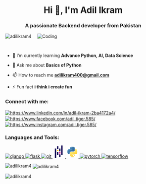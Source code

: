 <h1 align="center">Hi 👋, I'm Adil Ikram</h1>
<h3 align="center">A passionate Backend developer from Pakistan</h3>
<img align="right" alt="Coding" width="400" src="https://media0.giphy.com/media/v1.Y2lkPTc5MGI3NjExbXB0Y2YzdzN6ODl6ODh6MTM0enlobXNmM3lmdWUzNHk1MnY3MGIycCZlcD12MV9pbnRlcm5hbF9naWZfYnlfaWQmY3Q9Zw/40DRc0W00UbgQ/giphy.gif">

<p align="left"> <img src="https://komarev.com/ghpvc/?username=adilikram4&label=Profile%20views&color=0e75b6&style=flat" alt="adilikram4" /> </p>

<p align="left"> <a href="https://twitter.com/" target="blank"><img src="https://img.shields.io/twitter/follow/?logo=twitter&style=for-the-badge" alt="" /></a> </p>

- 🌱 I’m currently learning **Advance Python, AI, Data Science**

- 💬 Ask me about **Basics of Python**

- 📫 How to reach me **adilikram400@gmail.com**

- ⚡ Fun fact **i think i create fun**

<h3 align="left">Connect with me:</h3>
<p align="left">
<a href="https://linkedin.com/in/https://www.linkedin.com/in/adil-ikram-2ba4172a4/" target="blank"><img align="center" src="https://raw.githubusercontent.com/rahuldkjain/github-profile-readme-generator/master/src/images/icons/Social/linked-in-alt.svg" alt="https://www.linkedin.com/in/adil-ikram-2ba4172a4/" height="30" width="40" /></a>
<a href="https://fb.com/https://www.facebook.com/adil.tiger.585/" target="blank"><img align="center" src="https://raw.githubusercontent.com/rahuldkjain/github-profile-readme-generator/master/src/images/icons/Social/facebook.svg" alt="https://www.facebook.com/adil.tiger.585/" height="30" width="40" /></a>
<a href="https://instagram.com/https://www.instagram.com/adil.tiger.585/" target="blank"><img align="center" src="https://raw.githubusercontent.com/rahuldkjain/github-profile-readme-generator/master/src/images/icons/Social/instagram.svg" alt="https://www.instagram.com/adil.tiger.585/" height="30" width="40" /></a>
</p>

<h3 align="left">Languages and Tools:</h3>
<p align="left"> <a href="https://www.djangoproject.com/" target="_blank" rel="noreferrer"> <img src="https://cdn.worldvectorlogo.com/logos/django.svg" alt="django" width="40" height="40"/> </a> <a href="https://flask.palletsprojects.com/" target="_blank" rel="noreferrer"> <img src="https://www.vectorlogo.zone/logos/pocoo_flask/pocoo_flask-icon.svg" alt="flask" width="40" height="40"/> </a> <a href="https://git-scm.com/" target="_blank" rel="noreferrer"> <img src="https://www.vectorlogo.zone/logos/git-scm/git-scm-icon.svg" alt="git" width="40" height="40"/> </a> <a href="https://pandas.pydata.org/" target="_blank" rel="noreferrer"> <img src="https://raw.githubusercontent.com/devicons/devicon/2ae2a900d2f041da66e950e4d48052658d850630/icons/pandas/pandas-original.svg" alt="pandas" width="40" height="40"/> </a> <a href="https://www.python.org" target="_blank" rel="noreferrer"> <img src="https://raw.githubusercontent.com/devicons/devicon/master/icons/python/python-original.svg" alt="python" width="40" height="40"/> </a> <a href="https://pytorch.org/" target="_blank" rel="noreferrer"> <img src="https://www.vectorlogo.zone/logos/pytorch/pytorch-icon.svg" alt="pytorch" width="40" height="40"/> </a> <a href="https://www.tensorflow.org" target="_blank" rel="noreferrer"> <img src="https://www.vectorlogo.zone/logos/tensorflow/tensorflow-icon.svg" alt="tensorflow" width="40" height="40"/> </a> </p>

<p><img align="left" src="https://github-readme-stats.vercel.app/api/top-langs?username=adilikram4&show_icons=true&locale=en&layout=compact" alt="adilikram4" /></p>

<p>&nbsp;<img align="center" src="https://github-readme-stats.vercel.app/api?username=adilikram4&show_icons=true&locale=en" alt="adilikram4" /></p>

<p><img align="center" src="https://github-readme-streak-stats.herokuapp.com/?user=adilikram4&" alt="adilikram4" /></p>
